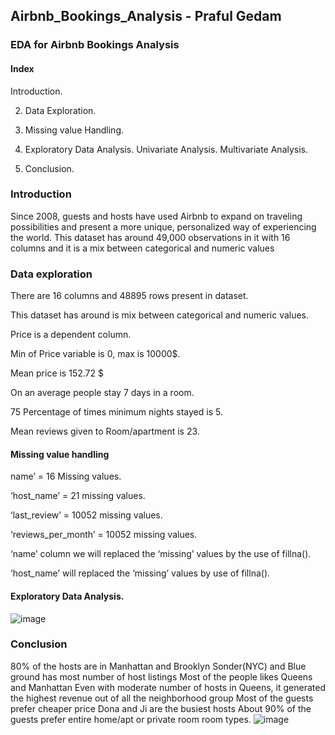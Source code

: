 ## Airbnb_Bookings_Analysis - Praful Gedam
### EDA for Airbnb Bookings Analysis

#### Index
Introduction.

2) Data Exploration.

3) Missing value Handling.

4) Exploratory Data Analysis.
Univariate Analysis.
Multivariate Analysis.

5) Conclusion.





### Introduction
Since 2008, guests and hosts have used Airbnb to expand on traveling possibilities and present a more unique, personalized way of experiencing the world. 
This dataset has around 49,000 observations in it with 16 columns and it is a mix between categorical and numeric values


### Data exploration
 There are 16 columns and 48895 rows present in dataset.
 
 This dataset has around is mix between categorical and numeric values.

 Price is a dependent column.

 Min of Price variable is 0, max is 10000$.

 Mean price is 152.72 $

 On an average people stay 7 days in a room.

 75 Percentage of times minimum nights stayed is 5.

 Mean reviews given to Room/apartment is 23.




#### Missing value handling
name’ = 16 Missing values.

 ‘host_name’ = 21 missing values.

 ‘last_review’ = 10052 missing values.

 ‘reviews_per_month’ = 10052 missing values.

 ‘name’ column we will replaced the ‘missing’ values by the use of fillna().

 ‘host_name’ will replaced the ‘missing’ values by use of fillna().




#### Exploratory Data Analysis.
![image](https://user-images.githubusercontent.com/104565229/176124430-c0897c74-e962-4cf4-839d-489818e59a1a.png)


### Conclusion
80% of the hosts are in Manhattan and Brooklyn
Sonder(NYC) and Blue ground has most number of host listings
Most of the people likes Queens and Manhattan
Even with moderate number of hosts in Queens, it generated the highest revenue out of all the neighborhood group
Most of the guests prefer cheaper price
Dona and Ji are the busiest hosts
About 90% of the guests prefer entire home/apt or private room room types.
![image](https://user-images.githubusercontent.com/104565229/176124770-8b8f3d59-89b9-4666-a636-928ecc535a9e.png)

